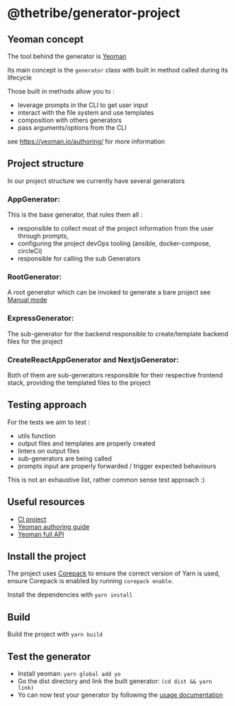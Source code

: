 # @thetribe/generator-project

## Yeoman concept

The tool behind the generator is [Yeoman](https://yeoman.io/)

Its main concept is the `generator` class with built in method called during its lifecycle

Those built in methods allow you to :
* leverage prompts in the CLI to get user input
* interact with the file system and use templates
* composition with others generators
* pass arguments/options from the CLI

see https://yeoman.io/authoring/ for more information

## Project structure

In our project structure we currently have several generators

### AppGenerator:

This is the base generator, that rules them all :
- responsible to collect most of the project information from the user through prompts,
- configuring the project devOps tooling (ansible, docker-compose, circleCi)
- responsible for calling the sub Generators

### RootGenerator:

A root generator which can be invoked to generate a bare project see [Manual mode](doc/QUICKSTART.md#manual-mode)

### ExpressGenerator:

The sub-generator for the backend responsible to create/template backend files for the project

### CreateReactAppGenerator and NextjsGenerator:

Both of them are sub-generators responsible for their respective frontend stack, providing the templated files to the
project

## Testing approach

For the tests we aim to test :
- utils function
- output files and templates are properly created
- linters on output files
- sub-generators are being called
- prompts input are properly forwarded / trigger expected behaviours

This is not an exhaustive list, rather common sense test approach :)

## Useful resources

* [CI project](https://app.circleci.com/pipelines/github/thetribeio/generator-project)
* [Yeoman authoring guide](https://yeoman.io/authoring/)
* [Yeoman full API](https://yeoman.github.io/generator/)

## Install the project

The project uses [Corepack](https://nodejs.org/api/corepack.html) to ensure the correct version of Yarn is used, ensure
Corepack is enabled by running `corepack enable`.

Install the dependencies with `yarn install`

## Build

Build the project with `yarn build`

## Test the generator

- Install yeoman: `yarn global add yo`
- Go the dist directory and link the built generator: `(cd dist && yarn link)`
- Yo can now test your generator by following the [usage documentation](doc/QUICKSTART.md#QuickStart)
